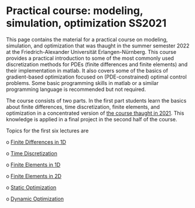 # Practical course: modeling, simulation, optimization SS2021

This page contains the material for a practical course on modeling, simulation, and optimization that was thaught in
the summer semester 2022 at the Friedrich-Alexander Universität Erlangen-Nürnberg. This course provides a 
practical introduction to some of the most commonly used discretization methods for PDEs (finite differences and 
finite elements) and their implementation in matlab. It also covers some of the basics of gradient-based optimization 
focused on (PDE-constrained) optimal control problems. Some basic programming skills in matlab 
or a similar programming language is recommended but not required. 

The course consists of two parts. 
In the first part students learn the basics about finite differences, time discretization, finite elements, and optimization
in a concentrated version of [the course thaught in 2021](https://github.com/DCN-FAU/practical_course_SS2021.git). 
This knowledge is applied in a final project in the second half of the course. 

Topics for the first six lectures are

o [Finite Differences in 1D](week1)

o [Time Discretization](week2)

o [Finite Elements in 1D](week3)

o [Finite Elements in 2D](week4)

o [Static Optimization](week5)

o [Dynamic Optimization](week6)
